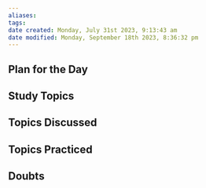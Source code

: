 ```yaml
---
aliases: 
tags: 
date created: Monday, July 31st 2023, 9:13:43 am
date modified: Monday, September 18th 2023, 8:36:32 pm
---
```


## Plan for the Day

## Study Topics

## Topics Discussed

## Topics Practiced

## Doubts